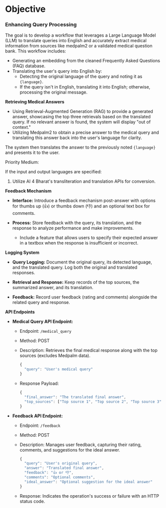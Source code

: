 # Objective

### Enhancing Query Processing

The goal is to develop a workflow that leverages a Large Language Model (LLM) to translate queries into English and accurately extract medical information from sources like medpalm2 or a validated medical question bank. This workflow includes:

- Generating an embedding from the cleaned Frequently Asked Questions (FAQ) database.
- Translating the user's query into English by:
  - Detecting the original language of the query and noting it as `{language}`.
  - If the query isn't in English, translating it into English; otherwise, processing the original message.

**Retrieving Medical Answers**

- Using Retrieval-Augmented Generation (RAG) to provide a generated answer, showcasing the top three retrievals based on the translated query. If no relevant answer is found, the system will display "out of context."
- Utilizing Medpalm2 to obtain a precise answer to the medical query and translating this answer back into the user's language for clarity.

The system then translates the answer to the previously noted `{language}` and presents it to the user.

Priority Medium:

If the input and output languages are specified:

1. Utilize AI 4 Bharat's transliteration and translation APIs for conversion.

**Feedback Mechanism**

- **Interface:** Introduce a feedback mechanism post-answer with options for thumbs up (👍) or thumbs down (👎) and an optional text box for comments.
- **Process:** Store feedback with the query, its translation, and the response to analyze performance and make improvements.

  - Include a feature that allows users to specify their expected answer in a textbox when the response is insufficient or incorrect.

**Logging System**

- **Query Logging:** Document the original query, its detected language, and the translated query. Log both the original and translated responses.
- **Retrieval and Response:** Keep records of the top sources, the summarized answer, and its translation.

- **Feedback:** Record user feedback (rating and comments) alongside the related query and response.

**API Endpoints**

- **Medical Query API Endpoint:**

  - Endpoint: `/medical_query`
  - Method: POST
  - Description: Retrieves the final medical response along with the top sources (excludes Medpalm data).

    ```jsx
    {
      "query": "User's medical query"
    }
    ```

  - Response Payload:

    ```jsx
    {
      "final_answer": "The translated final answer",
      "top_sources": ["Top source 1", "Top source 2", "Top source 3"]
    }
    ```

- **Feedback API Endpoint:**

  - Endpoint: `/feedback`
  - Method: POST
  - Description: Manages user feedback, capturing their rating, comments, and suggestions for the ideal answer.

    ```jsx
    {
      "query": "User's original query",
      "answer": "Translated final answer",
      "feedback": "👍 or 👎",
      "comments": "Optional comments",
      "ideal_answer": "Optional suggestion for the ideal answer"
    }
    ```

  - Response: Indicates the operation's success or failure with an HTTP status code.
